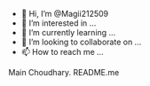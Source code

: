 - 👋 Hi, I’m @Magii212509
- 👀 I’m interested in ...
- 🌱 I’m currently learning ...
- 💞️ I’m looking to collaborate on ...
- 📫 How to reach me ...

<!---
Magii212509/Magii212509 is a ✨ special ✨ repository because its `README.md` (this file) appears on your GitHub profile.
You can click the Preview link to take a look at your changes.
--->Main Choudhary. README.me
